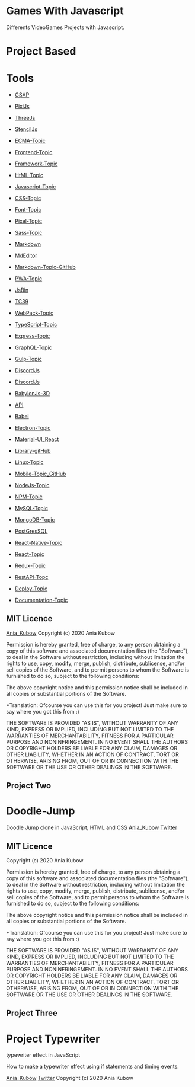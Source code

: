 # Games With Javascript

Differents VideoGames Projects with Javascript. 

# Project Based 

# Tools
- [GSAP](https://greensock.com/gsap/)
- [PixiJs](https://www.pixijs.com/)
- [ThreeJs](https://threejs.org/)
- [StencilJs](https://stenciljs.com/)
- [ECMA-Topic](https://github.com/topics/es6)
- [Frontend-Topic](https://github.com/topics/frontend)
- [Framework-Topic](https://github.com/topics/framework)
- [HtML-Topic](https://github.com/topics/html)
- [Javascript-Topic](https://github.com/topics/javascript)
- [CSS-Topic](https://github.com/topics/css)
- [Font-Topic](https://github.com/topics/font)
- [Pixel-Topic](https://github.com/topics/pixel-art)
- [Sass-Topic](https://github.com/topics/sass)

- [Markdown](https://markdown.es/)
- [MdEditor](https://pandao.github.io/editor.md/en.html)
- [Markdown-Topic-GitHub](https://github.com/topics/markdown)
- [PWA-Topic](https://github.com/topics/pwa)

- [JsBin](https://jsbin.com/?html,js,output)
- [TC39](https://tc39.es/)
- [WebPack-Topic](https://github.com/topics/webpack)
- [TypeScript-Topic](https://github.com/topics/typescript)
- [Express-Topic](https://github.com/topics/express)
- [GraphQL-Topic](https://github.com/topics/graphql)
- [Gulp-Topic](https://github.com/topics/gulp)
- [DiscordJs](https://discord.js.org/#/)
- [DiscordJs](https://github.com/discordjs)
- [BabylonJs-3D](https://www.babylonjs.com/)
- [API](https://github.com/topics/api)
- [Babel](https://github.com/topics/babel)
- [Electron-Topic](https://github.com/topics/electron)
- [Material-UI_React](https://material-ui.com/)
- [Library-gitHub](https://github.com/topics/library)
- [Linux-Topic](https://github.com/topics/linux)
- [Mobile-Topic_GitHub](https://github.com/topics/mobile)
- [NodeJs-Topic](https://github.com/topics/nodejs)
- [NPM-Topic](https://github.com/topics/npm)
- [MySQL-Topic](https://github.com/topics/mysql)
- [MongoDB-Topic](https://github.com/topics/mongodb)
- [PostGresSQL](https://github.com/topics/postgresql)
- [React-Native-Topic](https://github.com/topics/react-native)
- [React-Topic](https://github.com/topics/react)
- [Redux-Topic](https://github.com/topics/redux)
- [RestAPI-Topc](https://github.com/topics/rest-api)
- [Deploy-Topic](https://github.com/topics/deployment)
- [Documentation-Topic](https://github.com/topics/documentation)
## MIT Licence

[Ania_Kubow](https://www.youtube.com/watch?v=3rsKUTCh0LU&t=31s)
Copyright (c) 2020 Ania Kubow

Permission is hereby granted, free of charge, to any person obtaining a copy of this software and associated documentation files (the "Software"), to deal in the Software without restriction, including without limitation the rights to use, copy, modify, merge, publish, distribute, sublicense, and/or sell copies of the Software, and to permit persons to whom the Software is furnished to do so, subject to the following conditions:

The above copyright notice and this permission notice shall be included in all copies or substantial portions of the Software.

*Translation: Ofcourse you can use this for you project! Just make sure to say where you got this from :)

THE SOFTWARE IS PROVIDED "AS IS", WITHOUT WARRANTY OF ANY KIND, EXPRESS OR IMPLIED, INCLUDING BUT NOT LIMITED TO THE WARRANTIES OF MERCHANTABILITY, FITNESS FOR A PARTICULAR PURPOSE AND NONINFRINGEMENT. IN NO EVENT SHALL THE AUTHORS OR COPYRIGHT HOLDERS BE LIABLE FOR ANY CLAIM, DAMAGES OR OTHER LIABILITY, WHETHER IN AN ACTION OF CONTRACT, TORT OR OTHERWISE, ARISING FROM, OUT OF OR IN CONNECTION WITH THE SOFTWARE OR THE USE OR OTHER DEALINGS IN THE SOFTWARE.

## Project Two
# Doodle-Jump

Doodle Jump clone in JavaScript, HTML and CSS
[Ania_Kubow](https://www.youtube.com/watch?v=YSEsSs3hB6A&t=2100s)
[Twitter](https://twitter.com/ania_kubow)
## MIT Licence
Copyright (c) 2020 Ania Kubow

Permission is hereby granted, free of charge, to any person obtaining a copy of this software and associated documentation files (the "Software"), to deal in the Software without restriction, including without limitation the rights to use, copy, modify, merge, publish, distribute, sublicense, and/or sell copies of the Software, and to permit persons to whom the Software is furnished to do so, subject to the following conditions:

The above copyright notice and this permission notice shall be included in all copies or substantial portions of the Software.

*Translation: Ofcourse you can use this for you project! Just make sure to say where you got this from :)

THE SOFTWARE IS PROVIDED "AS IS", WITHOUT WARRANTY OF ANY KIND, EXPRESS OR IMPLIED, INCLUDING BUT NOT LIMITED TO THE WARRANTIES OF MERCHANTABILITY, FITNESS FOR A PARTICULAR PURPOSE AND NONINFRINGEMENT. IN NO EVENT SHALL THE AUTHORS OR COPYRIGHT HOLDERS BE LIABLE FOR ANY CLAIM, DAMAGES OR OTHER LIABILITY, WHETHER IN AN ACTION OF CONTRACT, TORT OR OTHERWISE, ARISING FROM, OUT OF OR IN CONNECTION WITH THE SOFTWARE OR THE USE OR OTHER DEALINGS IN THE SOFTWARE.

## Project Three
# Project Typewriter

typewriter effect in JavaScript

 How to make a typewriter effect using if statements and timing events.

[Ania_Kubow](https://www.youtube.com/watch?v=mULM6KcF_mo&t=734s)
[Twitter](https://twitter.com/ania_kubow)
Copyright (c) 2020 Ania Kubow